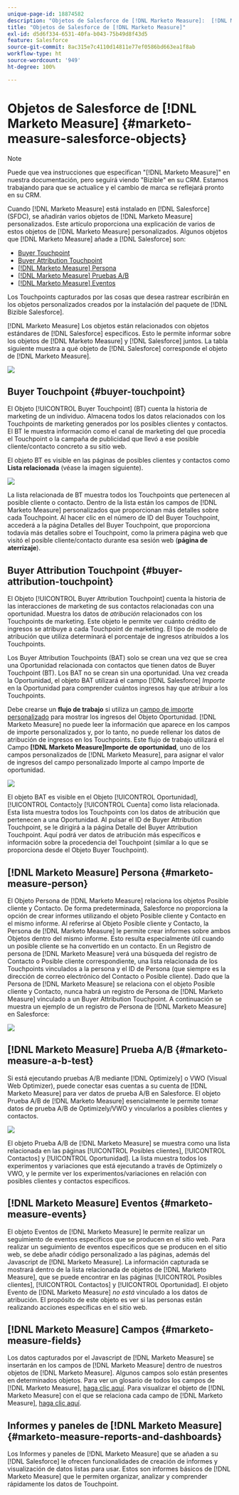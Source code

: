 ```yaml
---
unique-page-id: 18874582
description: "Objetos de Salesforce de [!DNL Marketo Measure]:  [!DNL Marketo Measure]  documentación del producto"
title: "Objetos de Salesforce de [!DNL Marketo Measure]"
exl-id: d5d6f334-6531-40fa-b043-75b49d8f43d5
feature: Salesforce
source-git-commit: 8ac315e7c4110d14811e77ef0586bd663ea1f8ab
workflow-type: ht
source-wordcount: '949'
ht-degree: 100%

---
```


# Objetos de Salesforce de [!DNL Marketo Measure]  {#marketo-measure-salesforce-objects}

>[!NOTE]
>
>Puede que vea instrucciones que especifican &quot;[!DNL Marketo Measure]&quot; en nuestra documentación, pero seguirá viendo &quot;Bizible&quot; en su CRM. Estamos trabajando para que se actualice y el cambio de marca se reflejará pronto en su CRM.

Cuando [!DNL Marketo Measure] está instalado en [!DNL Salesforce] (SFDC), se añadirán varios objetos de [!DNL Marketo Measure] personalizados. Este artículo proporciona una explicación de varios de estos objetos de [!DNL Marketo Measure] personalizados. Algunos objetos que [!DNL Marketo Measure] añade a [!DNL Salesforce] son:

* [Buyer Touchpoint](#touchpoint)
* [Buyer Attribution Touchpoint](#attribution)
* [[!DNL Marketo Measure] Persona](#person)
* [[!DNL Marketo Measure] Pruebas A/B](#ab)
* [[!DNL Marketo Measure] Eventos](#events)

Los Touchpoints capturados por las cosas que desea rastrear escribirán en los objetos personalizados creados por la instalación del paquete de [!DNL Bizible Salesforce].

[!DNL Marketo Measure] Los objetos están relacionados con objetos estándares de [!DNL Salesforce] específicos. Esto le permite informar sobre los objetos de [!DNL Marketo Measure] y [!DNL Salesforce] juntos. La tabla siguiente muestra a qué objeto de [!DNL Salesforce] corresponde el objeto de [!DNL Marketo Measure].

![](assets/1-1.png)

## Buyer Touchpoint {#buyer-touchpoint}

El Objeto [!UICONTROL Buyer Touchpoint] (BT) cuenta la historia de marketing de un individuo. Almacena todos los datos relacionados con los Touchpoints de marketing generados por los posibles clientes y contactos. El BT le muestra información como el canal de marketing del que procedía el Touchpoint o la campaña de publicidad que llevó a ese posible cliente/contacto concreto a su sitio web.

El objeto BT es visible en las páginas de posibles clientes y contactos como **Lista relacionada** (véase la imagen siguiente).

![](assets/2-1.png)

La lista relacionada de BT muestra todos los Touchpoints que pertenecen al posible cliente o contacto. Dentro de la lista están los campos de [!DNL Marketo Measure] personalizados que proporcionan más detalles sobre cada Touchpoint. Al hacer clic en el número de ID del Buyer Touchpoint, accederá a la página Detalles del Buyer Touchpoint, que proporciona todavía más detalles sobre el Touchpoint, como la primera página web que visitó el posible cliente/contacto durante esa sesión web (**página de aterrizaje**).

## Buyer Attribution Touchpoint {#buyer-attribution-touchpoint}

El Objeto [!UICONTROL Buyer Attribution Touchpoint] cuenta la historia de las interacciones de marketing de sus contactos relacionadas con una oportunidad. Muestra los datos de *atribución* relacionados con los Touchpoints de marketing. Este objeto le permite ver cuánto crédito de ingresos se atribuye a cada Touchpoint de marketing. El tipo de modelo de atribución que utiliza determinará el porcentaje de ingresos atribuidos a los Touchpoints.

Los Buyer Attribution Touchpoints (BAT) solo se crean una vez que se crea una Oportunidad relacionada con contactos que tienen datos de Buyer Touchpoint (BT). Los BAT no se crean sin una oportunidad. Una vez creada la Oportunidad, el objeto BAT utilizará el campo [!DNL Salesforce] *Importe* en la Oportunidad para comprender cuántos ingresos hay que atribuir a los Touchpoints.

Debe crearse un **flujo de trabajo** si utiliza un [campo de importe personalizado](/help/advanced-marketo-measure-features/custom-revenue-amount/using-a-custom-revenue-amount-field.md) para mostrar los ingresos del Objeto Oportunidad. [!DNL Marketo Measure] no puede leer la información que aparece en los campos de importe personalizados y, por lo tanto, no puede rellenar los datos de atribución de ingresos en los Touchpoints. Este flujo de trabajo utilizará el Campo **[!DNL Marketo Measure]Importe de oportunidad**, uno de los campos personalizados de [!DNL Marketo Measure], para asignar el valor de ingresos del campo personalizado Importe al campo Importe de oportunidad.

![](assets/3-1.png)

El objeto BAT es visible en el Objeto [!UICONTROL Oportunidad], [!UICONTROL Contacto]y [!UICONTROL Cuenta] como lista relacionada. Esta lista muestra todos los Touchpoints con los datos de atribución que pertenecen a una Oportunidad. Al pulsar el ID de Buyer Attribution Touchpoint, se le dirigirá a la página Detalle del Buyer Attribution Touchpoint. Aquí podrá ver datos de atribución más específicos e información sobre la procedencia del Touchpoint (similar a lo que se proporciona desde el Objeto Buyer Touchpoint).

## [!DNL Marketo Measure] Persona {#marketo-measure-person}

El Objeto Persona de [!DNL Marketo Measure] relaciona los objetos Posible cliente y Contacto. De forma predeterminada, Salesforce no proporciona la opción de crear informes utilizando el objeto Posible cliente y Contacto en el mismo informe. Al referirse al Objeto Posible cliente y Contacto, la Persona de [!DNL Marketo Measure] le permite crear informes sobre ambos Objetos dentro del mismo informe. Esto resulta especialmente útil cuando un posible cliente se ha convertido en un contacto. En un Registro de persona de [!DNL Marketo Measure] verá una búsqueda del registro de Contacto o Posible cliente correspondiente, una lista relacionada de los Touchpoints vinculados a la persona y el ID de Persona (que siempre es la dirección de correo electrónico del Contacto o Posible cliente). Dado que la Persona de [!DNL Marketo Measure] se relaciona con el objeto Posible cliente y Contacto, nunca habrá un registro de Persona de [!DNL Marketo Measure] vinculado a un Buyer Attribution Touchpoint. A continuación se muestra un ejemplo de un registro de Persona de [!DNL Marketo Measure] en Salesforce:

![](assets/4.png)

## [!DNL Marketo Measure] Prueba A/B {#marketo-measure-a-b-test}

Si está ejecutando pruebas A/B mediante [!DNL Optimizely] o VWO (Visual Web Optimizer), puede conectar esas cuentas a su cuenta de [!DNL Marketo Measure] para ver datos de prueba A/B en Salesforce. El objeto Prueba A/B de [!DNL Marketo Measure] esencialmente le permite tomar datos de prueba A/B de Optimizely/VWO y vincularlos a posibles clientes y contactos.

![](assets/5.png)

El objeto Prueba A/B de [!DNL Marketo Measure] se muestra como una lista relacionada en las páginas [!UICONTROL Posibles clientes], [!UICONTROL Contactos] y [!UICONTROL Oportunidad]. La lista muestra todos los experimentos y variaciones que está ejecutando a través de Optimizely o VWO, y le permite ver los experimentos/variaciones en relación con posibles clientes y contactos específicos.

## [!DNL Marketo Measure] Eventos {#marketo-measure-events}

El objeto Eventos de [!DNL Marketo Measure] le permite realizar un seguimiento de eventos específicos que se producen en el sitio web. Para realizar un seguimiento de eventos específicos que se producen en el sitio web, se debe añadir código personalizado a las páginas, además del Javascript de [!DNL Marketo Measure]. La información capturada se mostrará dentro de la lista relacionada de objetos de [!DNL Marketo Measure], que se puede encontrar en las páginas [!UICONTROL Posibles clientes], [!UICONTROL Contactos] y [!UICONTROL Oportunidad]. El objeto Evento de [!DNL Marketo Measure] *no está* vinculado a los datos de atribución. El propósito de este objeto es ver si las personas están realizando acciones específicas en el sitio web.

## [!DNL Marketo Measure] Campos {#marketo-measure-fields}

Los datos capturados por el Javascript de [!DNL Marketo Measure] se insertarán en los campos de [!DNL Marketo Measure] dentro de nuestros objetos de [!DNL Marketo Measure]. Algunos campos solo están presentes en determinados objetos. Para ver un glosario de todos los campos de [!DNL Marketo Measure], [haga clic aquí](/help/introduction-to-marketo-measure/overview-resources/glossary-of-marketo-measure-fields.md). Para visualizar el objeto de [!DNL Marketo Measure] con el que se relaciona cada campo de [!DNL Marketo Measure], [haga clic aquí](/help/configuration-and-setup/marketo-measure-and-salesforce/marketo-measure-object-and-field-taxonomy.md).

## Informes y paneles de [!DNL Marketo Measure] {#marketo-measure-reports-and-dashboards}

Los Informes y paneles de [!DNL Marketo Measure] que se añaden a su [!DNL Salesforce] le ofrecen funcionalidades de creación de informes y visualización de datos listas para usar. Estos son informes básicos de [!DNL Marketo Measure] que le permiten organizar, analizar y comprender rápidamente los datos de Touchpoint.
